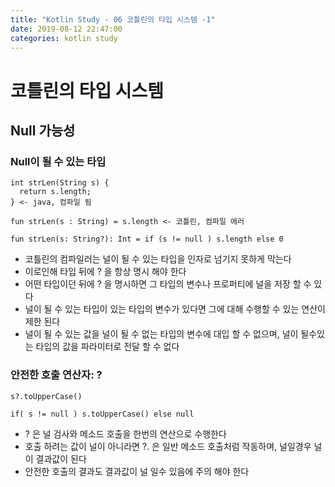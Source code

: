 ```yaml
---
title: "Kotlin Study - 06 코틀린의 타입 시스템 -1"
date: 2019-08-12 22:47:00 
categories: kotlin study
---
```


# 코틀린의 타입 시스템

## Null 가능성

### Null이 될 수 있는 타입
~~~
int strLen(String s) {
  return s.length;
} <- java, 컴파일 됨

fun strLen(s : String) = s.length <- 코틀린, 컴파일 에러

fun strLen(s: String?): Int = if (s != null ) s.length else 0 
~~~

* 코틀린의 컴파일러는 널이 될 수 있는 타입을 인자로 넘기지 못하게 막는다
* 이로인해 타입 뒤에 ? 을 항상 명시 해야 한다
* 어떤 타입이던 뒤에 ? 을 명시하면 그 타입의 변수나 프로퍼티에 널을 저장 할 수 있다
* 널이 될 수 있는 타입이 있는 타입의 변수가 있다면 그에 대해 수행할 수 있는 연산이 제한 된다
* 널이 될 수 있는 값을 널이 될 수 없는 타입의 변수에 대입 할 수 없으며, 널이 될수있는 타입의 값을 파라미터로 전달 할 수 없다

### 안전한 호출 연산자: ?
~~~
s?.toUpperCase()

if( s != null ) s.toUpperCase() else null
~~~

* ? 은 널 검사와 메소드 호출을 한번의 연산으로 수행한다
* 호출 하려는 값이 널이 아니라면 ?. 은 일반 메소드 호출처럼 작동하며, 널일경우 널이 결과값이 된다
* 안전한 호출의 결과도 결과값이 널 일수 있음에 주의 해야 한다
